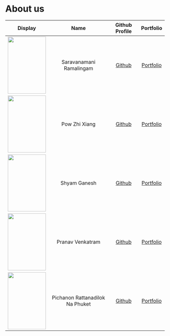 # About us

Display | Name | Github Profile | Portfolio 
--------|:----:|:--------------:|:---------:
<img height="180" src="https://upload.wikimedia.org/wikipedia/en/b/b1/Portrait_placeholder.png" width="120"/> | Saravanamani Ramalingam | [Github](https://github.com/saravanamani1999) | [Portfolio](team/saravanamani1999.md)
<img height="180" src="https://upload.wikimedia.org/wikipedia/en/b/b1/Portrait_placeholder.png" width="120"/> | Pow Zhi Xiang | [Github](https://github.com/powzx) | [Portfolio](team/powzx.md)
<img height="180" src="https://upload.wikimedia.org/wikipedia/en/b/b1/Portrait_placeholder.png" width="120"/> | Shyam Ganesh | [Github](https://github.com/shyamgj1900) | [Portfolio](team/shyamgj1900.md)
<img height="180" src="https://upload.wikimedia.org/wikipedia/en/b/b1/Portrait_placeholder.png" width="120"/> | Pranav Venkatram | [Github](https://github.com/giterator) | [Portfolio](team/giterator.md)
<img height="180" src="https://upload.wikimedia.org/wikipedia/en/b/b1/Portrait_placeholder.png" width="120"/> | Pichanon Rattanadilok Na Phuket | [Github](https://github.com/NonRNP) | [Portfolio](team/nonrnp.md)
